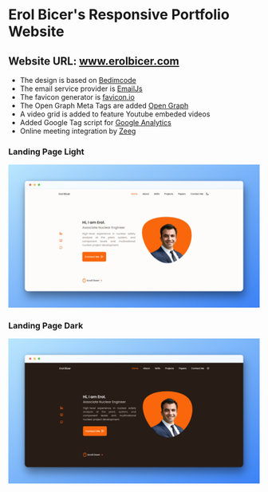 # Erol Bicer's Responsive Portfolio Website
## Website URL: www.erolbicer.com

- The design is based on [Bedimcode](https://github.com/bedimcode)
- The email service provider is [EmailJs](https://www.emailjs.com/)
- The favicon generator is [favicon.io](https://favicon.io/favicon-generator/)
- The Open Graph Meta Tags are added [Open Graph](https://ogp.me/)
- A video grid is added to feature Youtube embeded videos
- Added Google Tag script for [Google Analytics](https://analytics.google.com)
- Online meeting integration by [Zeeg](https://zeeg.me/en/)

### Landing Page Light

![preview img](./assets/snaps/light.png)

### Landing Page Dark

![preview img](./assets/snaps/dark.png)

